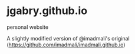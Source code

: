 # jgabry.github.io
personal website 

A slightly modified version of @imadmali's original (https://github.com/imadmali/imadmali.github.io)
